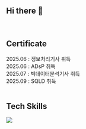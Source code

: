 ## Hi there 👋

<br/>

## Certificate
2025.06 : 정보처리기사 취득 <br>
2025.06 : ADsP 취득 <br>
2025.07 : 빅데이터분석기사 취득 <br>
2025.09 : SQLD 취득 <br>
<br/>

## Tech Skills
<img src="https://img.shields.io/badge/Python-3776AB?style=flat-square&logo=Python&logoColor=white"/>


<!--
**higakaga/higakaga** is a ✨ _special_ ✨ repository because its `README.md` (this file) appears on your GitHub profile.

Here are some ideas to get you started:

- 🔭 I’m currently working on ...
- 🌱 I’m currently learning ...
- 👯 I’m looking to collaborate on ...
- 🤔 I’m looking for help with ...
- 💬 Ask me about ...
- 📫 How to reach me: ...
- 😄 Pronouns: ...
- ⚡ Fun fact: ...
-->
